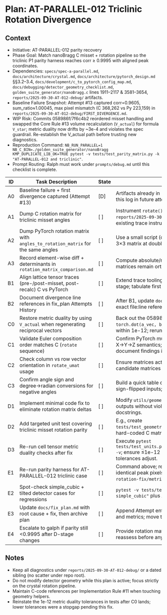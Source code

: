 # Plan: AT-PARALLEL-012 Triclinic Rotation Divergence

## Context
- Initiative: AT-PARALLEL-012 parity recovery
- Phase Goal: Match nanoBragg C misset + rotation pipeline so the triclinic P1 parity harness reaches corr ≥ 0.9995 with aligned peak coordinates.
- Dependencies: `specs/spec-a-parallel.md`, `docs/architecture/crystal.md`, `docs/architecture/pytorch_design.md` §§3.2–3.4, `docs/development/c_to_pytorch_config_map.md`, `docs/debugging/detector_geometry_checklist.md`, `golden_suite_generator/nanoBragg.c` lines 1911–2117 & 3581–3654, `reports/2025-09-30-AT-012-debug/` artifacts.
- Baseline Failure Snapshot: Attempt #13 captured corr=0.9605, sum_ratio≈1.00045, max pixel mismatch (C 368,262 vs Py 223,159) in `reports/2025-09-30-AT-012-debug/FIRST_DIVERGENCE.md`.
- WIP Risk: Commits 058986f/7f6c4b2 reordered misset handling and swapped the Core Rule #13 volume recalculation (`V_actual`) for formula `V_star`; metric duality now drifts by ~3e-4 and violates the spec guardrail. Re-establish the V_actual path before trusting new diagnostics.
- Reproduction Command: `NB_RUN_PARALLEL=1 NB_C_BIN=./golden_suite_generator/nanoBragg KMP_DUPLICATE_LIB_OK=TRUE pytest -v tests/test_parity_matrix.py -k "AT-PARALLEL-012 and triclinic"`.
- Prompt Routing: Ralph must work under `prompts/debug.md` until this checklist is complete.

| ID | Task Description | State | How/Why & Guidance |
| --- | --- | --- | --- |
| A0 | Baseline failure + first divergence captured (Attempt #13) | [D] | Artifacts already in `reports/2025-09-30-AT-012-debug/`; reference this log in future attempts instead of re-running verification loops. |
| A1 | Dump C rotation matrix for triclinic misset angles | [ ] | Instrument `rotate()` or build a one-off harness under `reports/2025-09-30-AT-012-debug/rotation_matrix_c.log`; reuse existing trace instrumentation per SOP. |
| A2 | Dump PyTorch rotation matrix with `angles_to_rotation_matrix` for the same angles | [ ] | Use a small script (can extend `generate_py_trace.py`) to log the 3×3 matrix at double precision; ensure device/dtype parity. |
| A3 | Record element-wise diff + determinants in `rotation_matrix_comparison.md` | [ ] | Compute absolute/relative deltas and determinants, confirm both matrices remain orthonormal; store alongside traces. |
| B1 | Align lattice tensor traces (pre-/post-misset, post-recalc) C vs PyTorch | [ ] | Extend trace tooling to dump `a*,b*,c*` and `a,b,c` vectors at each stage; tabulate first component where Py diverges. |
| B2 | Document divergence line references in fix_plan Attempts History | [ ] | After B1, update `docs/fix_plan.md` (AT-012 Attempt #14+) with exact file:line references and artifact paths. |
| C0 | Restore metric duality by using `V_actual` when regenerating reciprocal vectors | [ ] | Back out the 058986f/7f6c4b2 change: compute `V_actual = torch.dot(a_vec, b_cross_c)` (ε clamp) so `a·a*`, `b·b*`, `c·c*` equal 1 within 1e-12; rerun `tests/test_units.py::test_metric_duality`. |
| C1 | Validate Euler composition order matches C (`rotate` sequence) | [ ] | Confirm PyTorch multiplies rotation matrices with the same X→Y→Z semantics; if not, adjust `angles_to_rotation_matrix` and document findings in artifacts. |
| C2 | Check column vs row vector orientation in `rotate_umat` usage | [ ] | Ensure matrices act on column vectors like C; test by transposing candidate matrices and comparing against C trace outputs. |
| C3 | Confirm angle sign and degree→radian conversions for negative angles | [ ] | Build a quick table comparing `angles_to_rotation_matrix` vs C for sign-flipped inputs; store CSV/log for reference. |
| D1 | Implement minimal code fix to eliminate rotation matrix deltas | [ ] | Modify `utils/geometry.py` and/or misset pipeline to match C outputs without violating differentiability; include required C-code docstrings. |
| D2 | Add targeted unit test covering triclinic misset rotation parity | [ ] | E.g., create `tests/test_geometry.py::test_triclinic_misset_matches_c` using hard-coded C matrices (double precision). |
| D3 | Re-run cell tensor metric duality checks after fix | [ ] | Execute `pytest tests/test_units.py::TestCrystalGeometry::test_metric_duality -v`; ensure ≤1e-12 max deviation and update artifacts if tolerances adjust. |
| E1 | Re-run parity harness for AT-PARALLEL-012 triclinic case | [ ] | Command above; require corr ≥0.9995, sum_ratio in [0.98,1.02], identical peak pixels; archive metrics in `reports/<date>-AT-012-rotation-fix/metrics.json`. |
| E2 | Spot-check simple_cubic + tilted detector cases for regressions | [ ] | `pytest -v tests/test_parity_matrix.py -k "AT-PARALLEL-012 and simple_cubic"` plus AT-024 smoke; confirm metrics unchanged. |
| E3 | Update `docs/fix_plan.md` with root cause + fix, then archive plan | [ ] | Append Attempt entry with summary, reproduction commands, and metrics; move this file to `plans/archive/` once complete. |
| E4 | Escalate to galph if parity still <0.9995 after D-stage changes | [ ] | Provide rotation matrix logs + parity metrics so supervisor can reassess before any threshold adjustments. |

## Notes
- Keep all diagnostics under `reports/2025-09-30-AT-012-debug/` or a dated sibling (no scatter under repo root).
- Do not modify detector geometry while this plan is active; focus strictly on the crystal rotation pipeline.
- Maintain C-code references per Implementation Rule #11 when touching geometry helpers.
- Reinstate the 1e-12 metric duality tolerances in tests after C0 lands; lower tolerances were a stopgap pending this fix.
